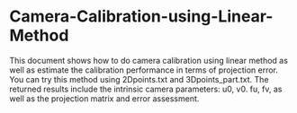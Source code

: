 # Camera-Calibration-using-Linear-Method
This document shows how to do camera calibration using linear method as well as estimate the calibration performance in terms of projection error. You can try this method using 2Dpoints.txt and 3Dpoints_part.txt. The returned results include the intrinsic camera parameters: u0, v0. fu, fv, as well as the projection matrix and error assessment.
